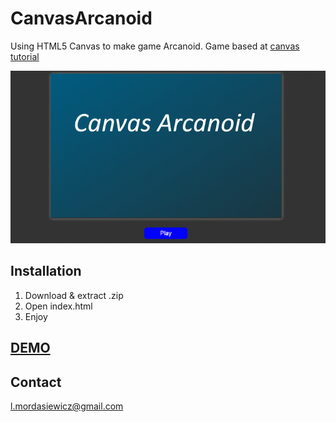 # CanvasArcanoid

Using HTML5 Canvas to make game Arcanoid. Game based at [canvas tutorial](http://billmill.org/static/canvastutorial/bricks.html)

![alt tag](https://github.com/mlukasz7/canvasArcanoid/blob/master/canvasArcanoid.gif?raw=true)

## Installation

1. Download & extract .zip
2. Open index.html
3. Enjoy

## **[DEMO]**

## Contact

l.mordasiewicz@gmail.com

[DEMO]: <http://htmlpreview.github.io/?https://github.com/mlukasz7/canvasArcanoid/blob/master/CanvasArkanoid/index.htmlo>
